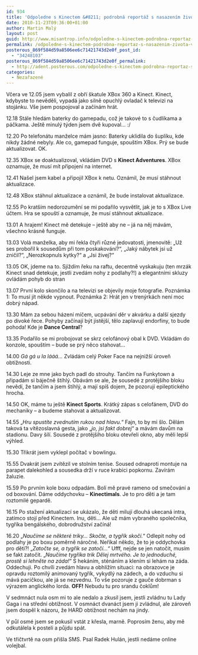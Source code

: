 ```yaml
---
id: 934
title: 'Odpoledne s Kinectem &#8211; podrobná reportáž s nasazením života. Vlastního.'
date: 2010-11-23T09:36:00+01:00
author: Martin Malý
layout: post
guid: http://www.misantrop.info/odpoledne-s-kinectem-podrobna-reportaz-s-nasazenim-zivota-vlastniho/
permalink: /odpoledne-s-kinectem-podrobna-reportaz-s-nasazenim-zivota-vlastniho/
posterous_869f584d59a8506ee6c71421743d2e0f_post_id:
  - "34248103"
posterous_869f584d59a8506ee6c71421743d2e0f_permalink:
  - http://adent.posterous.com/odpoledne-s-kinectem-podrobna-reportaz-s-nasa
categories:
  - Nezařazené
---
```

Včera ve 12.05 jsem vybalil z obř&iacute; &scaron;katule XBox 360 a Kinect. Kinect, kdybyste to nevěděli, vypad&aacute; jako silně opuchl&yacute; ovladač k televizi na stoj&aacute;nku. V&scaron;e jsem pospojoval a zač&iacute;n&aacute;m hr&aacute;t.

12.18 St&aacute;le hled&aacute;m baterky do gamepadu, což je takov&eacute; to s čudl&iacute;kama a p&aacute;čkama. Je&scaron;tě minul&yacute; t&yacute;den jsem dvě kupoval&#8230; :/

12.20 Po telefon&aacute;tu manželce m&aacute;m jasno: Baterky uklidila do &scaron;upl&iacute;ku, kde nikdy ž&aacute;dn&eacute; nebyly. Ale co, gamepad funguje, spou&scaron;t&iacute;m XBox. Pr&yacute; se bude aktualizovat. OK.

12.35 XBox se doaktualizoval, vkl&aacute;d&aacute;m DVD s **Kinect Adventures**. XBox oznamuje, že mus&iacute; m&iacute;t připojen&iacute; na internet.

12.41 Na&scaron;el jsem kabel a připojil XBox k netu. Ozn&aacute;mil, že mus&iacute; st&aacute;hnout aktualizace.

12.48 XBox st&aacute;hnul aktualizace a ozn&aacute;mil, že bude instalovat aktualizace.

12.55 Po krat&scaron;&iacute;m nedorozuměn&iacute; se mi podařilo vysvětlit, jak je to s XBox Live &uacute;čtem. Hra se spou&scaron;t&iacute; a oznamuje, že mus&iacute; st&aacute;hnout aktualizace.

13.01 A hrajem! Kinect mě detekuje &#8211; je&scaron;tě aby ne &#8211; j&aacute; na něj m&aacute;v&aacute;m, v&scaron;echno kr&aacute;sně funguje.

13.03 Vol&aacute; manželka, aby mi řekla čtyři různ&eacute; jedovatosti, jmenovitě: &#8222;Už ses probořil k sousedům při tom poskakov&aacute;n&iacute;?&#8220;, &#8222;Jak&yacute; n&aacute;bytek jsi už zničil?&#8220;, &#8222;Nerozkopnuls kytky?&#8220; a &#8222;Jsi živej?&#8220;

13.05 OK, jdeme na to. Sj&iacute;žd&iacute;m řeku na raftu, decentně vyskakuju (ten mrz&aacute;k Kinect snad detekuje, jestli zved&aacute;m nohy z podlahy?!) a elegantn&iacute;mi skluzy ovl&aacute;d&aacute;m pohyb do stran

13.07 Prvn&iacute; kolo skončilo a na televizi se objevily moje fotografie. Pozn&aacute;mka 1: To mus&iacute; j&iacute;t někde vypnout. Pozn&aacute;mka 2: Hr&aacute;t jen v tren&yacute;rk&aacute;ch nen&iacute; moc dobr&yacute; n&aacute;pad.

13.30 M&aacute;m za sebou h&aacute;zen&iacute; m&iacute;čem, ucp&aacute;v&aacute;n&iacute; děr v akv&aacute;rku a dal&scaron;&iacute; sjezdy po divok&eacute; řece. Pohyby zač&iacute;naj&iacute; b&yacute;t jistěj&scaron;&iacute;, tělo zaplavuj&iacute; endorfiny, to bude pohoda! Kde je **Dance Central**?

13.35 Podařilo se mi probojovat se skrz celof&aacute;nov&yacute; obal k DVD. Vkl&aacute;d&aacute;m do konzole, spou&scaron;t&iacute;m &#8211; bude se pr&yacute; něco stahovat&#8230;

14.00 _G&aacute; g&aacute; u la l&aacute;&aacute;&aacute;&#8230;_ Zvl&aacute;d&aacute;m cel&yacute; Poker Face na nejniž&scaron;&iacute; &uacute;roveň obt&iacute;žnosti.

14.30 Leje ze mne jako bych padl do strouhy. Tanč&iacute;m na Funkytown a připad&aacute;m si b&aacute;ječně &scaron;t&iacute;hl&yacute;. Ob&aacute;v&aacute;m se ale, že soused&eacute; z protěj&scaron;&iacute;ho bloku nevěd&iacute;, že tanč&iacute;m a jsem &scaron;t&iacute;hl&yacute;, a maj&iacute; sp&iacute;&scaron; dojem, že pozoruj&iacute; epileptick&eacute;ho hrocha.

14.50 OK, m&aacute;me tu je&scaron;tě **Kinect Sports**. Kr&aacute;tk&yacute; z&aacute;pas s celof&aacute;nem, DVD do mechaniky &#8211; a budeme stahovat a aktualizovat.

14.55 &#8222;_Hru spust&iacute;te zvednut&iacute;m rukou nad hlavu._&#8220; Fajn, to by mi &scaron;lo. Děl&aacute;m takov&aacute; ta v&iacute;tězoslavn&aacute; gesta, jako &#8222;_jo, jsi fakt dobrej_&#8220; a m&aacute;v&aacute;m davům na stadionu. Davy &scaron;&iacute;l&iacute;. Soused&eacute; z protěj&scaron;&iacute;ho bloku otevřeli okno, aby měli lep&scaron;&iacute; v&yacute;hled.

15.30 Třikr&aacute;t jsem vyklepl poč&iacute;tač v bowlingu.

15.55 Dvakr&aacute;t jsem zv&iacute;tězil ve stoln&iacute;m tenise. Soused odnaproti montuje na parapet dalekohled a sousedka drž&iacute; v ruce krabici popkornu. Zav&iacute;r&aacute;m žaluzie.

15.59 Po prvn&iacute;m kole boxu odpad&aacute;m. Bol&iacute; mě prav&eacute; rameno od smečov&aacute;n&iacute; a od boxov&aacute;n&iacute;. D&aacute;me oddychovku &#8211; **Kinectimals**. Je to pro děti a je tam roztomil&eacute; gepardě.

16.15 Po stažen&iacute; aktualizac&iacute; se uk&aacute;zalo, že děti miluj&iacute; dlouh&aacute; ukecan&aacute; intra, zat&iacute;mco stoj&iacute; před Kinectem. Inu, děti&#8230; Ale už m&aacute;m vybran&eacute;ho společn&iacute;ka, tygř&iacute;ka beng&aacute;lsk&eacute;ho, dobrodružstv&iacute; zač&iacute;n&aacute;!

16.20 &#8222;_Nauč&iacute;me se někter&eacute; triky&#8230; Skočte, a tygř&iacute;k skoč&iacute;._&#8220; Odlepit nohy od podlahy je po boxu poměrně n&aacute;ročn&eacute;. Neř&iacute;kal někdo, že to je oddychovka pro děti?! &#8222;_Zatočte se, a tygř&iacute;k se zatoč&iacute;&#8230;_&#8220; Ufff, nejde se jen natočit, mus&iacute;m se fakt zatočit. &#8222;_Nauč&iacute;me tygř&iacute;ka trik Dělej mrtv&eacute;ho. Je to jednoduch&eacute;, prostě si lehněte na z&aacute;da!_&#8220; S hek&aacute;n&iacute;m, st&eacute;n&aacute;n&iacute;m a klen&iacute;m si leh&aacute;m na z&aacute;da. Oddechuji. Po chv&iacute;li zved&aacute;m hlavu a obhl&iacute;ž&iacute;m situaci: na obrazovce je opravdu roztomil&yacute; animovan&yacute; tygř&iacute;k, vykydl&yacute; na z&aacute;dech, a do vzduchu si m&aacute;v&aacute; pacičkou, ale j&aacute; se nezvednu. To v&scaron;e pozoruje z gauče dobrman s v&yacute;razem anglick&eacute;ho lorda. **OFF!** Nebudu tu pro srandu čoklům!

V sedmn&aacute;ct nula osm mi to ale nedalo a zkusil jsem, jestli zvl&aacute;dnu tu Lady Gaga i na středn&iacute; obt&iacute;žnost. V osmn&aacute;ct dvan&aacute;ct jsem ji zvl&aacute;dnul, ale z&aacute;roveň jsem dospěl k n&aacute;zoru, že HARD obt&iacute;žnost nech&aacute;m na jindy.

V půl osm&eacute; jsem se pokusil vst&aacute;t z křesla, marně. Popros&iacute;m ženu, aby mě odkut&aacute;lela k posteli a půjdu sp&aacute;t.

Ve třičtvrtě na osm při&scaron;la SMS. Psal Radek Hul&aacute;n, jestli ned&aacute;me online volejbal.